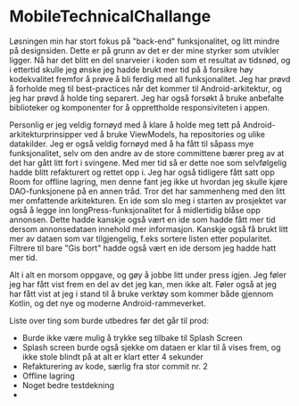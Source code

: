# MobileTechnicalChallange

Løsningen min har stort fokus på "back-end" funksjonalitet, og litt mindre på designsiden. Dette er på grunn av det er der mine styrker som utvikler ligger. Nå har det blitt en del snarveier i koden som et resultat av tidsnød, og i ettertid skulle jeg ønske jeg hadde brukt mer tid på å forsikre høy kodekvalitet fremfor å prøve å bli ferdig med all funksjonalitet.
Jeg har prøvd å forholde meg til best-practices når det kommer til Android-arkitektur, og jeg har prøvd å holde ting separert. Jeg har også forsøkt å bruke anbefalte biblioteker og komponenter for å opprettholde responsiviteten i appen.

Personlig er jeg veldig fornøyd med å klare å holde meg tett på Android-arkitekturprinsipper ved å bruke ViewModels, ha repositories og ulike datakilder.
Jeg er også veldig fornøyd med å ha fått til såpass mye funksjonalitet, selv om den andre av de store committene bærer preg av at det har gått litt fort i svingene.
Med mer tid så er dette noe som selvfølgelig hadde blitt refakturert og rettet opp i. Jeg har også tidligere fått satt opp Room for offline lagring, men denne fant jeg ikke ut hvordan jeg skulle kjøre DAO-funksjonene på en annen tråd. Tror det har sammenheng med den litt mer omfattende arkitekturen.
En ide som slo meg i starten av prosjektet var også å legge inn longPress-funksjonalitet for å midlertidig blåse opp annonsen. Dette hadde kanskje også vært en ide som hadde fått mer tid dersom annonsedataen innehold mer informasjon.
Kanskje også få brukt litt mer av dataen som var tilgjengelig, f.eks sortere listen etter popularitet. Filtrere til bare "Gis bort" hadde også vært en ide dersom jeg hadde hatt mer tid.

Alt i alt en morsom oppgave, og gøy å jobbe litt under press igjen. Jeg føler jeg har fått vist frem en del av det jeg kan, men ikke alt. Føler også at jeg har fått vist at jeg i stand til å bruke verktøy som kommer både gjennom Kotlin, og det nye og moderne Android-rammeverket. 

Liste over ting som burde utbedres før det går til prod:
- Burde ikke være mulig å trykke seg tilbake til Splash Screen
- Splash screen burde også sjekke om dataen er klar til å vises frem, og ikke stole blindt på at alt er klart etter 4 sekunder
- Refakturering av kode, særlig fra stor commit nr. 2
- Offline lagring
- Noget bedre testdekning
-
